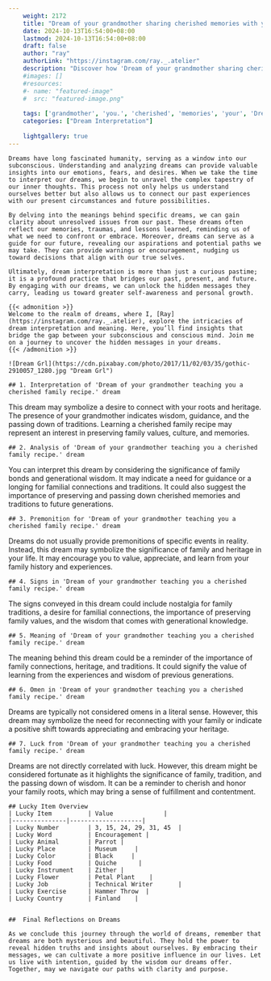 ```yaml
---
    weight: 2172
    title: "Dream of your grandmother sharing cherished memories with you."  # Assuming 'title' column exists
    date: 2024-10-13T16:54:00+08:00
    lastmod: 2024-10-13T16:54:00+08:00
    draft: false
    author: "ray"
    authorLink: "https://instagram.com/ray._.atelier"
    description: "Discover how 'Dream of your grandmother sharing cherished memories with you.' can interpret your future and uncover its significant meanings in your life."
    #images: []
    #resources:
    #- name: "featured-image"
    #  src: "featured-image.png"
    
    tags: ['grandmother', 'you.', 'cherished', 'memories', 'your', 'Dream', 'sharing', 'of', 'with']
    categories: ["Dream Interpretation"]
    
    lightgallery: true
---
```

    
    Dreams have long fascinated humanity, serving as a window into our subconscious. Understanding and analyzing dreams can provide valuable insights into our emotions, fears, and desires. When we take the time to interpret our dreams, we begin to unravel the complex tapestry of our inner thoughts. This process not only helps us understand ourselves better but also allows us to connect our past experiences with our present circumstances and future possibilities.
    
    By delving into the meanings behind specific dreams, we can gain clarity about unresolved issues from our past. These dreams often reflect our memories, traumas, and lessons learned, reminding us of what we need to confront or embrace. Moreover, dreams can serve as a guide for our future, revealing our aspirations and potential paths we may take. They can provide warnings or encouragement, nudging us toward decisions that align with our true selves.
    
    Ultimately, dream interpretation is more than just a curious pastime; it is a profound practice that bridges our past, present, and future. By engaging with our dreams, we can unlock the hidden messages they carry, leading us toward greater self-awareness and personal growth.
    
    {{< admonition >}}
    Welcome to the realm of dreams, where I, [Ray](https://instagram.com/ray._.atelier), explore the intricacies of dream interpretation and meaning. Here, you’ll find insights that bridge the gap between your subconscious and conscious mind. Join me on a journey to uncover the hidden messages in your dreams.
    {{< /admonition >}}
    
    ![Dream Grl](https://cdn.pixabay.com/photo/2017/11/02/03/35/gothic-2910057_1280.jpg "Dream Grl")
    
    ## 1. Interpretation of 'Dream of your grandmother teaching you a cherished family recipe.' dream
    
This dream may symbolize a desire to connect with your roots and heritage. The presence of your grandmother indicates wisdom, guidance, and the passing down of traditions. Learning a cherished family recipe may represent an interest in preserving family values, culture, and memories.
    
    ## 2. Analysis of 'Dream of your grandmother teaching you a cherished family recipe.' dream
    
You can interpret this dream by considering the significance of family bonds and generational wisdom. It may indicate a need for guidance or a longing for familial connections and traditions. It could also suggest the importance of preserving and passing down cherished memories and traditions to future generations.
    
    ## 3. Premonition for 'Dream of your grandmother teaching you a cherished family recipe.' dream
    
Dreams do not usually provide premonitions of specific events in reality. Instead, this dream may symbolize the significance of family and heritage in your life. It may encourage you to value, appreciate, and learn from your family history and experiences.
    
    ## 4. Signs in 'Dream of your grandmother teaching you a cherished family recipe.' dream
    
The signs conveyed in this dream could include nostalgia for family traditions, a desire for familial connections, the importance of preserving family values, and the wisdom that comes with generational knowledge.
    
    ## 5. Meaning of 'Dream of your grandmother teaching you a cherished family recipe.' dream
    
The meaning behind this dream could be a reminder of the importance of family connections, heritage, and traditions. It could signify the value of learning from the experiences and wisdom of previous generations.
    
    ## 6. Omen in 'Dream of your grandmother teaching you a cherished family recipe.' dream
    
Dreams are typically not considered omens in a literal sense. However, this dream may symbolize the need for reconnecting with your family or indicate a positive shift towards appreciating and embracing your heritage.
    
    ## 7. Luck from 'Dream of your grandmother teaching you a cherished family recipe.' dream
    
Dreams are not directly correlated with luck. However, this dream might be considered fortunate as it highlights the significance of family, tradition, and the passing down of wisdom. It can be a reminder to cherish and honor your family roots, which may bring a sense of fulfillment and contentment.
    
    ## Lucky Item Overview
    | Lucky Item          | Value              |
    |---------------|--------------------|
    | Lucky Number        | 3, 15, 24, 29, 31, 45  |
    | Lucky Word          | Encouragement |
    | Lucky Animal        | Parrot |
    | Lucky Place         | Museum     |
    | Lucky Color         | Black     |
    | Lucky Food          | Quiche      |
    | Lucky Instrument    | Zither |
    | Lucky Flower        | Petal Plant    |
    | Lucky Job           | Technical Writer       |
    | Lucky Exercise      | Hammer Throw  |
    | Lucky Country       | Finland    |
    
    
    ##  Final Reflections on Dreams
    
    As we conclude this journey through the world of dreams, remember that dreams are both mysterious and beautiful. They hold the power to reveal hidden truths and insights about ourselves. By embracing their messages, we can cultivate a more positive influence in our lives. Let us live with intention, guided by the wisdom our dreams offer. Together, may we navigate our paths with clarity and purpose.
    